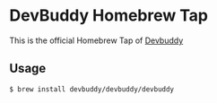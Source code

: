 # DevBuddy Homebrew Tap

This is the official Homebrew Tap of [Devbuddy](https://github.com/devbuddy/devbuddy)

## Usage

```bash
$ brew install devbuddy/devbuddy/devbuddy
```
